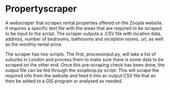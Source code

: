 # Propertyscraper
A webscraper that scrapes rental properties offered on the Zoopla website. It requires a specific text file with the areas that are required to be scraped to be input to the script. The scraper outputs a .CSV file with location data, address, number of bedrooms, bathrooms and reception rooms, url, as well as the monthly rental price.

The scraper has two scripts. The first, processinput.py, will take a list of suburbs in London and process them to make sure there is some data to be scraped on the other end. Once this pre-scraping check has been done, the output file can be fed through the zooploop.py script. This will scrape the required info from the website and feed it into an output CSV file that an then be added to a GIS program or analysed as needed. 
